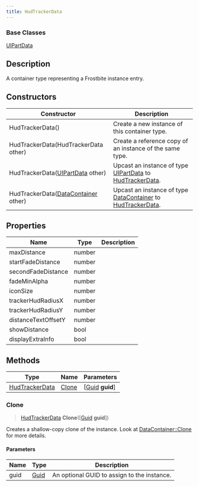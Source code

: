 ```yaml
---
title: HudTrackerData
---
```

### Base Classes

[UIPartData](/vext/ref/fb/uipartdata/)

## Description

A container type representing a Frostbite instance entry.

## Constructors

| Constructor                                                               | Description                                                                                                         |
| ------------------------------------------------------------------------- | ------------------------------------------------------------------------------------------------------------------- |
| HudTrackerData()                                                          | Create a new instance of this container type.                                                                       |
| HudTrackerData(HudTrackerData other)                                      | Create a reference copy of an instance of the same type.                                                            |
| HudTrackerData([UIPartData](/vext/ref/fb/uipartdata/) other)                            | Upcast an instance of type [UIPartData](/vext/ref/fb/uipartdata/) to [HudTrackerData](/vext/ref/fb/hudtrackerdata/).                            |
| HudTrackerData([DataContainer](/vext/ref/shared/class/datacontainer) other) | Upcast an instance of type [DataContainer](/vext/ref/shared/class/datacontainer) to [HudTrackerData](/vext/ref/fb/hudtrackerdata/). |

## Properties

| Name                | Type   | Description |
| ------------------- | ------ | ----------- |
| maxDistance         | number |             |
| startFadeDistance   | number |             |
| secondFadeDistance  | number |             |
| fadeMinAlpha        | number |             |
| iconSize            | number |             |
| trackerHudRadiusX   | number |             |
| trackerHudRadiusY   | number |             |
| distanceTextOffsetY | number |             |
| showDistance        | bool   |             |
| displayExtraInfo    | bool   |             |

## Methods

| Type                             | Name            | Parameters                                     |
| -------------------------------- | --------------- | ---------------------------------------------- |
| [HudTrackerData](/vext/ref/fb/hudtrackerdata/) | [Clone](#clone) | \[[Guid](/vext/ref/shared/class/guid) **guid**\] |

### Clone

> [HudTrackerData](/vext/ref/fb/hudtrackerdata/) **Clone**(\[[Guid](/vext/ref/shared/class/guid) **guid**\])

Creates a shallow-copy clone of the instance. Look at [DataContainer::Clone](/vext/ref/shared/class/datacontainer#clone) for more details.

#### Parameters

| Name | Type         | Description                                 |
| ---- | ------------ | ------------------------------------------- |
| guid | [Guid](/vext/ref/shared/class/guid/) | An optional GUID to assign to the instance. |
